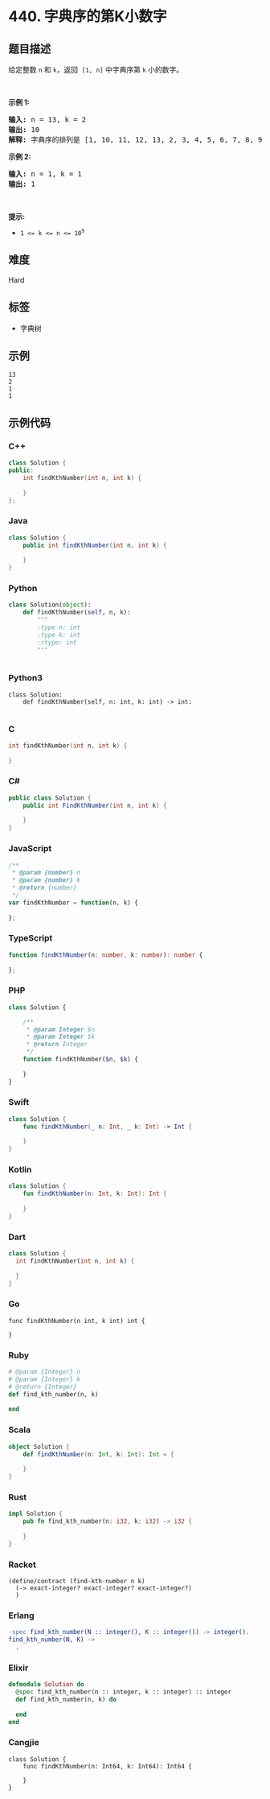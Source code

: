 # 440. 字典序的第K小数字

## 题目描述

<p>给定整数&nbsp;<code>n</code>&nbsp;和&nbsp;<code>k</code>，返回&nbsp;&nbsp;<code>[1, n]</code>&nbsp;中字典序第&nbsp;<code>k</code>&nbsp;小的数字。</p>

<p>&nbsp;</p>

<p><strong>示例 1:</strong></p>

<pre>
<strong>输入: </strong>n = 13, k = 2
<strong>输出: </strong>10
<strong>解释: </strong>字典序的排列是 [1, 10, 11, 12, 13, 2, 3, 4, 5, 6, 7, 8, 9]，所以第二小的数字是 10。
</pre>

<p><strong>示例 2:</strong></p>

<pre>
<strong>输入:</strong> n = 1, k = 1
<strong>输出:</strong> 1
</pre>

<p>&nbsp;</p>

<p><strong>提示:</strong></p>

<ul>
	<li><code>1 &lt;= k &lt;= n &lt;= 10<sup>9</sup></code></li>
</ul>


## 难度

Hard

## 标签

- 字典树

## 示例

```
13
2
1
1
```

## 示例代码

### C++

```cpp
class Solution {
public:
    int findKthNumber(int n, int k) {
        
    }
};
```

### Java

```java
class Solution {
    public int findKthNumber(int n, int k) {
        
    }
}
```

### Python

```python
class Solution(object):
    def findKthNumber(self, n, k):
        """
        :type n: int
        :type k: int
        :rtype: int
        """
        
```

### Python3

```python3
class Solution:
    def findKthNumber(self, n: int, k: int) -> int:
        
```

### C

```c
int findKthNumber(int n, int k) {
    
}
```

### C#

```csharp
public class Solution {
    public int FindKthNumber(int n, int k) {
        
    }
}
```

### JavaScript

```javascript
/**
 * @param {number} n
 * @param {number} k
 * @return {number}
 */
var findKthNumber = function(n, k) {
    
};
```

### TypeScript

```typescript
function findKthNumber(n: number, k: number): number {
    
};
```

### PHP

```php
class Solution {

    /**
     * @param Integer $n
     * @param Integer $k
     * @return Integer
     */
    function findKthNumber($n, $k) {
        
    }
}
```

### Swift

```swift
class Solution {
    func findKthNumber(_ n: Int, _ k: Int) -> Int {
        
    }
}
```

### Kotlin

```kotlin
class Solution {
    fun findKthNumber(n: Int, k: Int): Int {
        
    }
}
```

### Dart

```dart
class Solution {
  int findKthNumber(int n, int k) {
    
  }
}
```

### Go

```golang
func findKthNumber(n int, k int) int {
    
}
```

### Ruby

```ruby
# @param {Integer} n
# @param {Integer} k
# @return {Integer}
def find_kth_number(n, k)
    
end
```

### Scala

```scala
object Solution {
    def findKthNumber(n: Int, k: Int): Int = {
        
    }
}
```

### Rust

```rust
impl Solution {
    pub fn find_kth_number(n: i32, k: i32) -> i32 {
        
    }
}
```

### Racket

```racket
(define/contract (find-kth-number n k)
  (-> exact-integer? exact-integer? exact-integer?)
  )
```

### Erlang

```erlang
-spec find_kth_number(N :: integer(), K :: integer()) -> integer().
find_kth_number(N, K) ->
  .
```

### Elixir

```elixir
defmodule Solution do
  @spec find_kth_number(n :: integer, k :: integer) :: integer
  def find_kth_number(n, k) do
    
  end
end
```

### Cangjie

```cangjie
class Solution {
    func findKthNumber(n: Int64, k: Int64): Int64 {

    }
}
```

